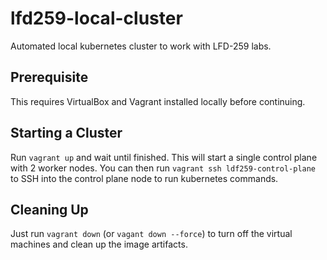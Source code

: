 # lfd259-local-cluster

Automated local kubernetes cluster to work with LFD-259 labs.

## Prerequisite

This requires VirtualBox and Vagrant installed locally before continuing.

## Starting a Cluster

Run `vagrant up` and wait until finished. This will start a single control plane with 2 worker nodes. You can then run `vagrant ssh ldf259-control-plane` to SSH into the control plane node to run kubernetes commands.

## Cleaning Up

Just run `vagrant down` (or `vagant down --force`) to turn off the virtual machines and clean up the image artifacts.
